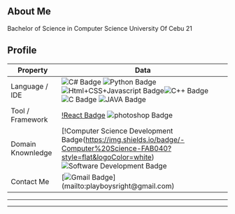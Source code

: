 ## About Me

Bachelor of Science in Computer Science
University Of Cebu
21

## Profile
Property                 | Data  
-------------------------|------
Language / IDE           | ![C# Badge](https://img.shields.io/badge/-Visual%20Studio-239120?style=flat&logo=C-Sharp&logoColor=white) ![Python Badge](https://img.shields.io/badge/-PyCharm-3776AB?style=flat&logo=Python&logoColor=white) ![Html+CSS+Javascript Badge](https://img.shields.io/badge/-Visual%20Studio%20Code-F7DF1E?style=flat&logo=Javascript&logoColor=white)![C++ Badge](https://img.shields.io/badge/-Visual%20Studio-00599C?style=flat&logo=C%2B%2B&logoColor=white) ![C Badge](https://img.shields.io/badge/-Visual%20Studio-A8B9CC?style=flat&logo=C&logoColor=white) ![JAVA Badge](https://img.shields.io/badge/-Eclipse-007396?style=flat&logo=JAVA&logoColor=white)
Tool / Framework         | [!React Badge](https://img.shields.io/badge/-React-61DAFB?style=flat&logo=Electron&logoColor=white) ![photoshop Badge](https://img.shields.io/badge/-Photoshop-26C9FF?style=flat&logo=Adobe-Photoshop&logoColor=white)
Domain Knownledge        | [!Computer Science Development Badge(https://img.shields.io/badge/-Computer%20Science-FAB040?style=flat&logoColor=white) ![Software Development Badge](https://img.shields.io/badge/-Software%20Development-FF6600?style=flat&logoColor=white)
Contact Me               | [![Gmail Badge]([https://img.shields.io/badge/-zmcx16-e54448?style=flat&logo=Gmail&logoColor=white](https://img.shields.io/badge/Gmail-D14836?style=for-the-badge&logo=gmail&logoColor=white))](mailto:playboysright@gmail.com) 

----
-----
